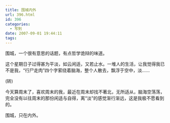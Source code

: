 ```yaml
---
title: 围城内外
url: 396.html
id: 396
categories:
  - 写到
date: 2007-09-01 19:44:11
tags:
---
```


围城，一个很有意思的话题，有点哲学诡辩的味道。  
  
这个星期日子过得甚为平淡，如云闲适，又若止水。一堆人的生活，让我觉得我已不是我，“行尸走肉”四个字萦绕着脑海，整个人散去，飘浮于空中，淡……  
  
(转)  
  
今天算周末了，喜欢周末的我，最近在周末却找不著北，无所适从，脑海空荡荡，完全没有以往周末的那份闲适与自得，离“淡”的感觉渐行渐远，这是我极不愿看到的。  
  
围城，只在内外。